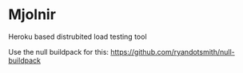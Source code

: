 Mjolnir
=======

Heroku based distrubited load testing tool

Use the null buildpack for this: https://github.com/ryandotsmith/null-buildpack